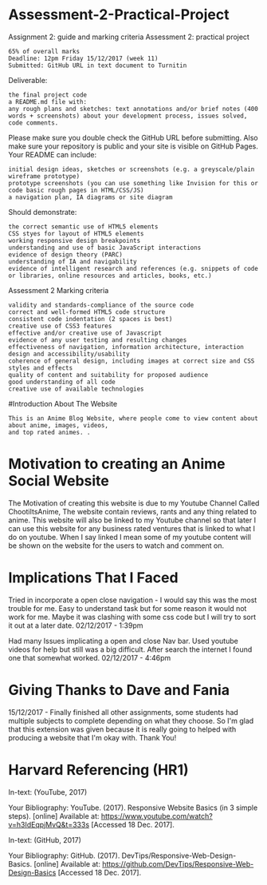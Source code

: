 # Assessment-2-Practical-Project
Assignment 2: guide and marking criteria
Assessment 2: practical project

    65% of overall marks
    Deadline: 12pm Friday 15/12/2017 (week 11)
    Submitted: GitHub URL in text document to Turnitin

Deliverable:

    the final project code
    a README.md file with:
    any rough plans and sketches: text annotations and/or brief notes (400 words + screenshots) about your development process, issues solved, code comments.

Please make sure you double check the GitHub URL before submitting. Also make sure your repository is public and your site is visible on GitHub Pages.
Your README can include:

    initial design ideas, sketches or screenshots (e.g. a greyscale/plain wireframe prototype)
    prototype screenshots (you can use something like Invision for this or code basic rough pages in HTML/CSS/JS)
    a navigation plan, IA diagrams or site diagram

Should demonstrate:

    the correct semantic use of HTML5 elements
    CSS styes for layout of HTML5 elements
    working responsive design breakpoints
    understanding and use of basic JavaScript interactions
    evidence of design theory (PARC)
    understanding of IA and navigability
    evidence of intelligent research and references (e.g. snippets of code or libraries, online resources and articles, books, etc.)

Assessment 2 Marking criteria

    validity and standards-compliance of the source code
    correct and well-formed HTML5 code structure
    consistent code indentation (2 spaces is best)
    creative use of CSS3 features
    effective and/or creative use of Javascript
    evidence of any user testing and resulting changes
    effectiveness of navigation, information architecture, interaction design and accessibility/usability
    coherence of general design, including images at correct size and CSS styles and effects
    quality of content and suitability for proposed audience
    good understanding of all code
    creative use of available technologies


#Introduction About The Website

    This is an Anime Blog Website, where people come to view content about about anime, images, videos,
    and top rated animes. .

# Motivation to creating an Anime Social Website

   The Motivation of creating this website is due to my Youtube Channel Called ChootiItsAnime, The website
   contain reviews, rants and any thing related to anime. This website will also be linked to my Youtube channel
   so that later I can use this website for any business rated ventures that is linked to what I do on youtube.
   When I say linked I mean some of my youtube content will be shown on the website for the users to watch and
   comment on.

# Implications That I Faced

  Tried in incorporate a open close navigation - I would say this was the most trouble for me. Easy to understand
  task but for some reason it would not work for me. Maybe it was clashing with some css code but I will try to
  sort it out at a later date. 02/12/2017 - 1:39pm

  Had many Issues implicating a open and close Nav bar. Used youtube videos for help but still was a big difficult.
  After search the internet I found one that somewhat worked. 02/12/2017 - 4:46pm

# Giving Thanks to Dave and Fania
  15/12/2017 - Finally finished all other assignments, some students had multiple subjects to complete depending on what they choose. So I'm glad that this extension was given because it is really going to helped with producing a website that I'm okay with. Thank You!

# Harvard Referencing (HR1)
In-text: (YouTube, 2017)

Your Bibliography: YouTube. (2017). Responsive Website Basics (in 3 simple steps). [online] Available at: https://www.youtube.com/watch?v=h3IdEqpjMvQ&t=333s [Accessed 18 Dec. 2017].

In-text: (GitHub, 2017)

Your Bibliography: GitHub. (2017). DevTips/Responsive-Web-Design-Basics. [online] Available at: https://github.com/DevTips/Responsive-Web-Design-Basics [Accessed 18 Dec. 2017].
